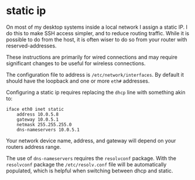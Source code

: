 
# static ip

On most of my desktop systems inside a local network I assign a static IP.  I do this to make SSH access simpler, and to reduce routing traffic.  While it is possible to do from the host, it is often wiser to do so from your router with reserved-addresses.

These instructions are primarily for wired connections and may require significant changes to be useful for wireless connections.

The configuration file to address is `/etc/network/interfaces`.  By default it should have the loopback and one or more `eth#` addresses.

Configuring a static ip requires replacing the `dhcp` line with something akin to:

    iface eth0 inet static
        address 10.0.5.8
        gateway 10.0.5.1
        netmask 255.255.255.0
        dns-nameservers 10.0.5.1

Your network device name, address, and gateway will depend on your routers address range.

The use of `dns-nameservers` requires the `resolvconf` package.  With the `resolvconf` package the `/etc/resolv.conf` file will be automatically populated, which is helpful when switching between dhcp and static.
